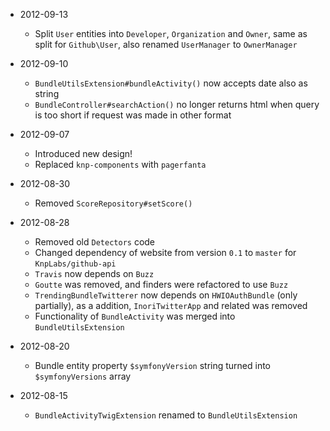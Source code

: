* 2012-09-13
  * Split `User` entities into `Developer`, `Organization` and `Owner`,
    same as split for `Github\User`, also renamed `UserManager` to `OwnerManager`

* 2012-09-10
  * `BundleUtilsExtension#bundleActivity()` now accepts date also as string
  * `BundleController#searchAction()` no longer returns html when query is too short
    if request was made in other format

* 2012-09-07
  * Introduced new design!
  * Replaced `knp-components` with `pagerfanta`

* 2012-08-30
  * Removed `ScoreRepository#setScore()`

* 2012-08-28
  * Removed old `Detectors` code
  * Changed dependency of website from version `0.1` to `master`
    for `KnpLabs/github-api`
  * `Travis` now depends on `Buzz`
  * `Goutte` was removed, and finders were refactored to use `Buzz`
  * `TrendingBundleTwitterer` now depends on `HWIOAuthBundle` (only partially),
    as a addition, `InoriTwitterApp` and related was removed
  * Functionality of `BundleActivity` was merged into `BundleUtilsExtension`

* 2012-08-20
  * Bundle entity property `$symfonyVersion` string turned into `$symfonyVersions` array

* 2012-08-15
  * `BundleActivityTwigExtension` renamed to `BundleUtilsExtension`
